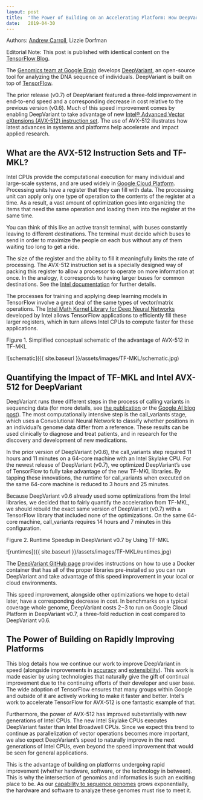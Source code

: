 ```yaml
---
layout: post
title:  "The Power of Building on an Accelerating Platform: How DeepVariant Uses Intel’s AVX-512 Optimizations"
date:   2019-04-30
---
```


Authors: [Andrew Carroll](https://www.researchgate.net/profile/Andrew_Carroll6),
Lizzie Dorfman

Editorial Note: This post is published with identical content on the
[TensorFlow Blog](https://medium.com/@tensorflow/c8f0acb62344).

The [Genomics team at Google Brain](https://ai.google/healthcare) develops
[DeepVariant](https://github.com/google/deepvariant), an open-source tool for
analyzing the DNA sequence of individuals. DeepVariant is built on top of
[TensorFlow](http://www.tensorflow.org).

The prior release (v0.7) of DeepVariant featured a three-fold improvement in
end-to-end speed and a corresponding decrease in cost relative to the previous
version (v0.6). Much of this speed improvement comes by enabling DeepVariant to
take advantage of new
[Intel® Advanced Vector eXtensions (AVX-512) instruction set](https://www.intel.com/content/www/us/en/architecture-and-technology/avx-512-overview.html).
The use of AVX-512 illustrates how latest advances in systems and platforms help
accelerate and impact applied research.

## What are the AVX-512 Instruction Sets and TF-MKL?

Intel CPUs provide the computational execution for many individual and
large-scale systems, and are used widely in
[Google Cloud Platform](https://cloud.google.com/). Processing units have a
register that they can fill with data. The processing unit can apply only one
type of operation to the contents of the register at a time. As a result, a vast
amount of optimization goes into organizing the items that need the same
operation and loading them into the register at the same time.

You can think of this like an active transit terminal, with buses constantly
leaving to different destinations. The terminal must decide which buses to send
in order to maximize the people on each bus without any of them waiting too long
to get a ride.

The size of the register and the ability to fill it meaningfully limits the rate
of processing. The AVX-512 instruction set is a specially designed way of
packing this register to allow a processor to operate on more information at
once. In the analogy, it corresponds to having larger buses for common
destinations. See the
[Intel documentation](https://www.intel.com/content/www/us/en/architecture-and-technology/avx-512-overview.html)
for further details.

The processes for training and applying deep learning models in TensorFlow
involve a great deal of the same types of vector/matrix operations. The
[Intel Math Kernel Library for Deep Neural Networks](https://software.intel.com/en-us/articles/intel-optimization-for-tensorflow-installation-guide)
developed by Intel allows TensorFlow applications to efficiently fill these
larger registers, which in turn allows Intel CPUs to compute faster for these
applications.

Figure 1. Simplified conceptual schematic of the advantage of AVX-512 in TF-MKL

![schematic]({{ site.baseurl }}/assets/images/TF-MKL/schematic.jpg)

## Quantifying the Impact of TF-MKL and Intel AVX-512 for DeepVariant

DeepVariant runs three different steps in the process of calling variants in
sequencing data (for more details, see
[the publication](https://www.nature.com/articles/nbt.4235) or the
[Google AI blog post](https://ai.googleblog.com/2017/12/deepvariant-highly-accurate-genomes.html)).
The most computationally intensive step is the call_variants stage, which uses a
Convolutional Neural Network to classify whether positions in an individual’s
genome data differ from a reference. These results can be used clinically to
diagnose and treat patients, and in research for the discovery and development
of new medications.

In the prior version of DeepVariant (v0.6), the call_variants step required 11
hours and 11 minutes on a 64-core machine with an Intel Skylake CPU. For the
newest release of DeepVariant (v0.7), we optimized DeepVariant’s use of
TensorFlow to fully take advantage of the new TF-MKL libraries. By tapping these
innovations, the runtime for call_variants when executed on the same 64-core
machine is reduced to 3 hours and 25 minutes.

Because DeepVariant v0.6 already used some optimizations from the Intel
libraries, we decided that to fairly quantify the acceleration from TF-MKL, we
should rebuild the exact same version of DeepVariant (v0.7) with a TensorFlow
library that included none of the optimizations. On the same 64-core machine,
call_variants requires 14 hours and 7 minutes in this configuration.

Figure 2. Runtime Speedup in DeepVariant v0.7 by Using TF-MKL

![runtimes]({{ site.baseurl }}/assets/images/TF-MKL/runtimes.jpg)

The [DeepVariant GitHub page](https://github.com/google/deepvariant) provides
instructions on how to use a Docker container that has all of the proper
libraries pre-installed so you can run DeepVariant and take advantage of this
speed improvement in your local or cloud environments.

This speed improvement, alongside other optimizations we hope to detail later,
have a corresponding decrease in cost. In benchmarks on a typical coverage whole
genome, DeepVariant costs $2-$3 to run on Google Cloud Platform in DeepVariant
v0.7, a three-fold reduction in cost compared to DeepVariant v0.6.

## The Power of Building on Rapidly Improving Platforms

This blog details how we continue our work to improve DeepVariant in speed
(alongside improvements in
[accuracy](https://ai.googleblog.com/2018/04/deepvariant-accuracy-improvements-for.html)
and
[extensibility](https://google.github.io/deepvariant/posts/2018-12-05-improved-non-human-variant-calling-using-species-specific-deepvariant-models/)).
This work is made easier by using technologies that naturally give the gift of
continual improvement due to the continuing efforts of their developer and user
base. The wide adoption of TensorFlow ensures that many groups within Google and
outside of it are actively working to make it faster and better. Intel’s work to
accelerate TensorFlow for AVX-512 is one fantastic example of that.

Furthermore, the power of AVX-512 has improved substantially with new
generations of Intel CPUs. The new Intel Skylake CPUs executes DeepVariant
faster than Intel Broadwell CPUs. Since we expect this trend to continue as
parallelization of vector operations becomes more important, we also expect
DeepVariant’s speed to naturally improve in the next generations of Intel CPUs,
even beyond the speed improvement that would be seen for general applications.

This is the advantage of building on platforms undergoing rapid improvement
(whether hardware, software, or the technology in between). This is why the
intersection of genomics and informatics is such an exciting place to be. As our
[capability to sequence genomes](https://www.genome.gov/27565109/the-cost-of-sequencing-a-human-genome/)
grows exponentially, the hardware and software to analyze these genomes must
rise to meet it.



